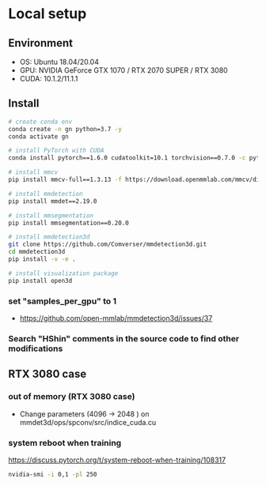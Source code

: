 # Local setup

## Environment

-   OS: Ubuntu 18.04/20.04
-   GPU: NVIDIA GeForce GTX 1070 / RTX 2070 SUPER / RTX 3080
-   CUDA: 10.1.2/11.1.1

## Install

```bash
# create conda env
conda create -n gn python=3.7 -y
conda activate gn

# install PyTorch with CUDA
conda install pytorch==1.6.0 cudatoolkit=10.1 torchvision==0.7.0 -c pytorch

# install mmcv
pip install mmcv-full==1.3.13 -f https://download.openmmlab.com/mmcv/dist/cu101/torch1.6.0/index.html

# install mmdetection
pip install mmdet==2.19.0

# install mmsegmentation
pip install mmsegmentation==0.20.0

# install mmdetection3d
git clone https://github.com/Comverser/mmdetection3d.git
cd mmdetection3d
pip install -v -e .

# install visualization package
pip install open3d

```

### set "samples_per_gpu" to 1

-   https://github.com/open-mmlab/mmdetection3d/issues/37


### Search "HShin" comments in the source code to find other modifications 

## RTX 3080 case

### out of memory (RTX 3080 case)

-   Change parameters (4096 -> 2048 ) on mmdet3d/ops/spconv/src/indice_cuda.cu

### system reboot when training
https://discuss.pytorch.org/t/system-reboot-when-training/108317
```bash
nvidia-smi -i 0,1 -pl 250
```
